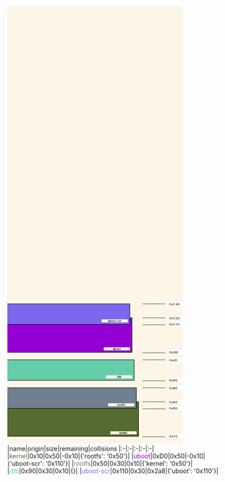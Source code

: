 ![memory map diagram](report.png)
|name|origin|size|remaining|collisions
|:-|:-|:-|:-|:-|
|<span style='color:darkolivegreen'>kernel</span>|0x10|0x50|-0x10|{'rootfs': '0x50'}|
|<span style='color:darkviolet'>uboot</span>|0xD0|0x50|-0x10|{'uboot-scr': '0x110'}|
|<span style='color:slategrey'>rootfs</span>|0x50|0x30|0x10|{'kernel': '0x50'}|
|<span style='color:mediumaquamarine'>dtb</span>|0x90|0x30|0x10|{}|
|<span style='color:mediumslateblue'>uboot-scr</span>|0x110|0x30|0x2a8|{'uboot': '0x110'}|
